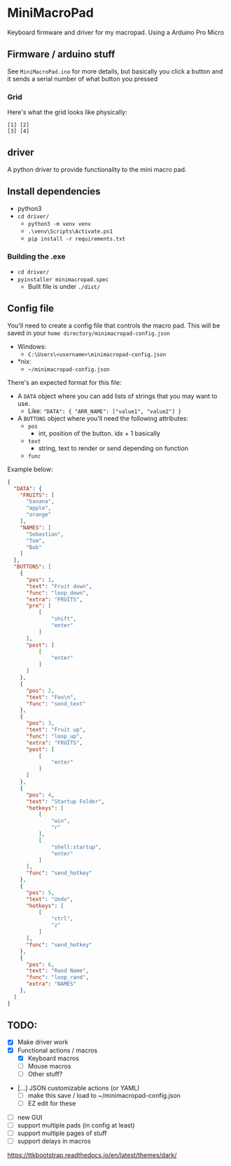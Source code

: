 # MiniMacroPad

Keyboard firmware and driver for my macropad. Using a Arduino Pro Micro

## Firmware / arduino stuff
See `MiniMacroPad.ino` for more details, but basically you click a button and it sends a serial number of what button you pressed

### Grid
Here's what the grid looks like physically:
```
[1] [2]
[3] [4]
```


## driver
A python driver to provide functionality to the mini macro pad.

## Install dependencies
- python3
- `cd driver/`
    - `python3 -m venv venv`
    - `.\venv\Scripts\Activate.ps1`
    - `pip install -r requirements.txt`

### Building the .exe
- `cd driver/`
- `pyinstaller minimacropad.spec`
    - Built file is under `./dist/`

## Config file
You'll need to create a config file that controls the macro pad. This will be saved in your `home directory/minimacropad-config.json`
  - Windows:
    - `C:\Users\<username>\minimacropad-config.json`
  - *nix:
    - `~/minimacropad-config.json`

There's an expected format for this file:
- A `DATA` object where you can add lists of strings that you may want to use.
  - Like: `"DATA": { "ARR_NAME": ["value1", "value2"] }`
- A `BUTTONS` object where you'll need the following attributes:
  - `pos`
    - int, position of the button. idx + 1 basically
  - `text`
    - string, text to render or send depending on function
  - `func`


Example below:
```json
{
  "DATA": {
    "FRUITS": [
      "banana",
      "apple",
      "orange"
    ],
    "NAMES": [
      "Sebastian",
      "Tom",
      "Bob"
    ]
  },
  "BUTTONS": [
    {
      "pos": 1,
      "text": "Fruit down",
      "func": "loop_down",
      "extra": "FRUITS",
      "pre": [
          [
              "shift",
              "enter"
          ]
      ],
      "post": [
          [
              "enter"
          ]
      ]
    },
    {
      "pos": 2,
      "text": "Foo\n",
      "func": "send_text"
    },
    {
      "pos": 3,
      "text": "Fruit up",
      "func": "loop_up",
      "extra": "FRUITS",
      "post": [
          [
              "enter"
          ]
      ]
    },
    {
      "pos": 4,
      "text": "Startup Folder",
      "hotkeys": [
          [
              "win",
              "r"
          ],
          [
              "shell:startup",
              "enter"
          ]
      ],
      "func": "send_hotkey"
    },
    {
      "pos": 5,
      "text": "Undo",
      "hotkeys": [
          [
              "ctrl",
              "z"
          ]
      ],
      "func": "send_hotkey"
    },
    {
      "pos": 6,
      "text": "Rand Name",
      "func": "loop_rand",
      "extra": "NAMES"
    },
  ]
}
```

## TODO:
- [x] Make driver work
- [x] Functional actions / macros
  - [x] Keyboard macros
  - [ ] Mouse macros
  - [ ] Other stuff?
- [...] JSON customizable actions (or YAML)
  - [ ] make this save / load to ~/minimacropad-config.json
  - [ ] EZ edit for these
- [ ] new GUI
- [ ] support multiple pads (in config at least)
- [ ] support multiple pages of stuff
- [ ] support delays in macros

https://ttkbootstrap.readthedocs.io/en/latest/themes/dark/